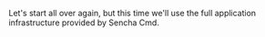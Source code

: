 Let's start all over again, but this time we'll use the full application infrastructure
provided by Sencha Cmd.

